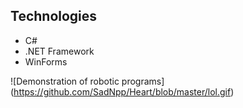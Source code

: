 ## Technologies
* C#
* .NET Framework
* WinForms

![Demonstration of robotic programs] (https://github.com/SadNpp/Heart/blob/master/lol.gif)
